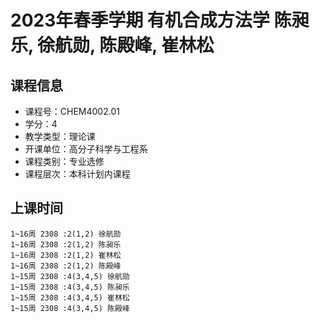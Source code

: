 # 2023年春季学期 有机合成方法学 陈昶乐, 徐航勋, 陈殿峰, 崔林松






## 课程信息

- 课程号：CHEM4002.01
- 学分：4
- 教学类型：理论课
- 开课单位：高分子科学与工程系
- 课程类别：专业选修
- 课程层次：本科计划内课程

## 上课时间

```
1~16周 2308 :2(1,2) 徐航勋
1~16周 2308 :2(1,2) 陈昶乐
1~16周 2308 :2(1,2) 崔林松
1~16周 2308 :2(1,2) 陈殿峰
1~15周 2308 :4(3,4,5) 徐航勋
1~15周 2308 :4(3,4,5) 陈昶乐
1~15周 2308 :4(3,4,5) 崔林松
1~15周 2308 :4(3,4,5) 陈殿峰
```

